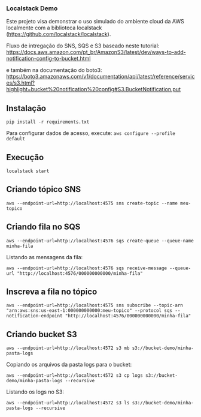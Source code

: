 ### Localstack Demo

Este projeto visa demonstrar o uso simulado do ambiente cloud da AWS localmente com a biblioteca localstack (https://github.com/localstack/localstack).

Fluxo de intregação do SNS, SQS e S3 baseado neste tutorial: https://docs.aws.amazon.com/pt_br/AmazonS3/latest/dev/ways-to-add-notification-config-to-bucket.html

e também na documentação do boto3: https://boto3.amazonaws.com/v1/documentation/api/latest/reference/services/s3.html?highlight=bucket%20notification%20config#S3.BucketNotification.put

## Instalação
`pip install -r requirements.txt`

Para configurar dados de acesso, execute: `aws configure --profile default`

## Execução
`localstack start`

## Criando tópico SNS
`aws --endpoint-url=http://localhost:4575 sns create-topic --name meu-topico`

## Criando fila no SQS
`aws --endpoint-url=http://localhost:4576 sqs create-queue --queue-name minha-fila`

Listando as mensagens da fila:

`aws --endpoint-url=http://localhost:4576 sqs receive-message --queue-url "http://localhost:4576/000000000000/minha-fila"`

## Inscreva a fila no tópico
`aws --endpoint-url=http://localhost:4575 sns subscribe --topic-arn "arn:aws:sns:us-east-1:000000000000:meu-topico" --protocol sqs --notification-endpoint "http://localhost:4576/000000000000/minha-fila"`

## Criando bucket S3
`aws --endpoint-url=http://localhost:4572 s3 mb s3://bucket-demo/minha-pasta-logs`

Copiando os arquivos da pasta logs para o bucket:

`aws --endpoint-url=http://localhost:4572 s3 cp logs s3://bucket-demo/minha-pasta-logs --recursive`

Listando os logs no S3:

`aws --endpoint-url=http://localhost:4572 s3 ls s3://bucket-demo/minha-pasta-logs --recursive`
